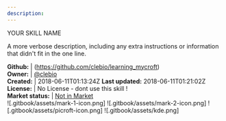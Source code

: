 ```yaml
---
description: 
---
```

YOUR SKILL NAME

A more verbose description, including any extra instructions or
information that didn't fit in the one line.

**Github:** | (https://github.com/clebio/learning_mycroft)  
**Owner:** | [@clebio](https://github.com/clebio)  
**Created:** | 2018-06-11T01:13:24Z  **Last updated:** 2018-06-11T01:21:02Z  
**License:** | No License - dont use this skill !  
**Market status:** | [Not in Market](https://market.mycroft.ai/skill/)  
 ![.gitbook/assets/mark-1-icon.png]  ![.gitbook/assets/mark-2-icon.png]  ![.gitbook/assets/picroft-icon.png]  ![.gitbook/assets/kde.png]  
